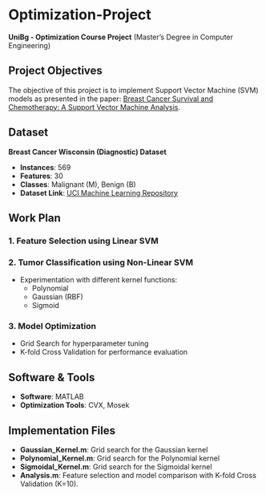 # Optimization-Project

**UniBg - Optimization Course Project** (Master’s Degree in Computer Engineering)

## Project Objectives
The objective of this project is to implement Support Vector Machine (SVM) models as presented in the paper:
[Breast Cancer Survival and Chemotherapy: A Support Vector Machine Analysis](https://www.researchgate.net/publication/2502581_Breast_Cancer_Survival_and_Chemotherapy_A_Support_Vector_Machine_Analysis).

## Dataset
**Breast Cancer Wisconsin (Diagnostic) Dataset**
- **Instances**: 569  
- **Features**: 30  
- **Classes**: Malignant (M), Benign (B)  
- **Dataset Link**: [UCI Machine Learning Repository](https://archive.ics.uci.edu/dataset/17/breast+cancer+wisconsin+diagnostic)  

## Work Plan
### 1. Feature Selection using Linear SVM
### 2. Tumor Classification using Non-Linear SVM
- Experimentation with different kernel functions:
  - Polynomial
  - Gaussian (RBF)
  - Sigmoid

### 3. Model Optimization
- Grid Search for hyperparameter tuning
- K-fold Cross Validation for performance evaluation

## Software & Tools
- **Software**: MATLAB  
- **Optimization Tools**: CVX, Mosek  

## Implementation Files
- **Gaussian_Kernel.m**: Grid search for the Gaussian kernel  
- **Polynomial_Kernel.m**: Grid search for the Polynomial kernel  
- **Sigmoidal_Kernel.m**: Grid search for the Sigmoidal kernel  
- **Analysis.m**: Feature selection and model comparison with K-fold Cross Validation (K=10).




